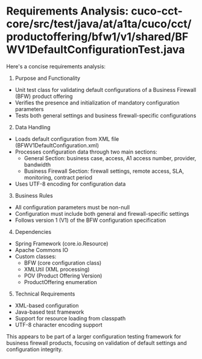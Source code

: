 # Requirements Analysis: cuco-cct-core/src/test/java/at/a1ta/cuco/cct/productoffering/bfw1/v1/shared/BFWV1DefaultConfigurationTest.java

Here's a concise requirements analysis:

1. Purpose and Functionality
- Unit test class for validating default configurations of a Business Firewall (BFW) product offering
- Verifies the presence and initialization of mandatory configuration parameters
- Tests both general settings and business firewall-specific configurations

2. Data Handling
- Loads default configuration from XML file (BFWV1DefaultConfiguration.xml)
- Processes configuration data through two main sections:
  * General Section: business case, access, A1 access number, provider, bandwidth
  * Business Firewall Section: firewall settings, remote access, SLA, monitoring, contract period
- Uses UTF-8 encoding for configuration data

3. Business Rules
- All configuration parameters must be non-null
- Configuration must include both general and firewall-specific settings
- Follows version 1 (V1) of the BFW configuration specification

4. Dependencies
- Spring Framework (core.io.Resource)
- Apache Commons IO
- Custom classes:
  * BFW (core configuration class)
  * XMLUtil (XML processing)
  * POV (Product Offering Version)
  * ProductOffering enumeration

5. Technical Requirements
- XML-based configuration
- Java-based test framework
- Support for resource loading from classpath
- UTF-8 character encoding support

This appears to be part of a larger configuration testing framework for business firewall products, focusing on validation of default settings and configuration integrity.